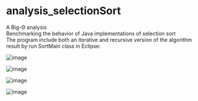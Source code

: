 # analysis_selectionSort
A Big-Θ analysis  
Benchmarking the behavior of Java implementations of selection sort  
The program include both an iterative and recursive version of the algorithm
result by run SortMain class in Eclipse:

![image](https://user-images.githubusercontent.com/44309297/51810124-ff38b280-2273-11e9-8d30-6294a697d30d.png)

![image](https://user-images.githubusercontent.com/44309297/51810135-15df0980-2274-11e9-9887-53d3553c5fa4.png)

![image](https://user-images.githubusercontent.com/44309297/51810146-268f7f80-2274-11e9-9983-816cd1bdec70.png)

![image](https://user-images.githubusercontent.com/44309297/51810182-4fb01000-2274-11e9-895c-2d544240f280.png)
